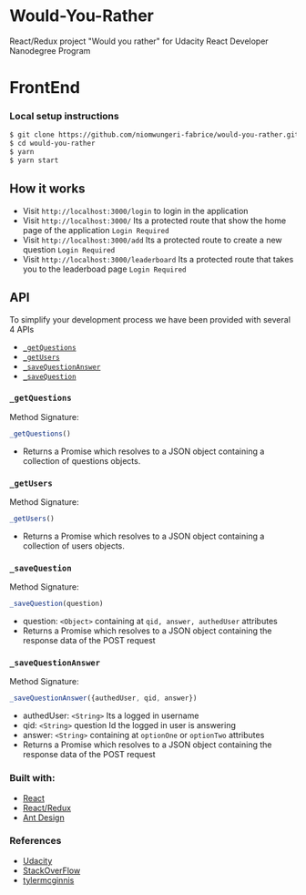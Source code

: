 # Would-You-Rather
React/Redux project "Would you rather" for Udacity React Developer Nanodegree Program

# FrontEnd

### Local setup instructions
```sh
$ git clone https://github.com/niomwungeri-fabrice/would-you-rather.git
$ cd would-you-rather
$ yarn
$ yarn start
```

## How it works
- Visit `http://localhost:3000/login` to login in the application
- Visit `http://localhost:3000/` Its a protected route that show the home page of the application `Login Required`
- Visit `http://localhost:3000/add` Its a protected route to create a new question `Login Required`
- Visit `http://localhost:3000/leaderboard` Its a protected route that takes you to the leaderboad page `Login Required`

## API

To simplify your development process we have been provided with several 4 APIs
* [`_getQuestions`](#getQuestions)
* [`_getUsers`](#_getUsers)
* [`_saveQuestionAnswer`](#_saveQuestionAnswer)
* [`_saveQuestion`](#_saveQuestion)

### `_getQuestions`

Method Signature:

```js
_getQuestions()
```
* Returns a Promise which resolves to a JSON object containing a collection of questions objects.

### `_getUsers`

Method Signature:

```js
_getUsers()
```

* Returns a Promise which resolves to a JSON object containing a collection of users objects.
### `_saveQuestion`

Method Signature:

```js
_saveQuestion(question)
```

* question: `<Object>` containing at  `qid, answer, authedUser` attributes
* Returns a Promise which resolves to a JSON object containing the response data of the POST request
### `_saveQuestionAnswer`

Method Signature:

```js
_saveQuestionAnswer({authedUser, qid, answer})
```

* authedUser: `<String>` Its a logged in username
* qid: `<String>` question Id the logged in user is answering
* answer: `<String>` containing at  `optionOne` or `optionTwo` attributes
* Returns a Promise which resolves to a JSON object containing the response data of the POST request

### Built with:
* [React](https://reactjs.org/)
* [React/Redux](https://redux.js.org/)
* [Ant Design](https://ant.design/)

### References
* [Udacity](https://classroom.udacity.com/nanodegrees/nd019-ent/dashboard/overview)
* [StackOverFlow](https://stackoverflow.com/)
* [tylermcginnis](https://tylermcginnis.com/)